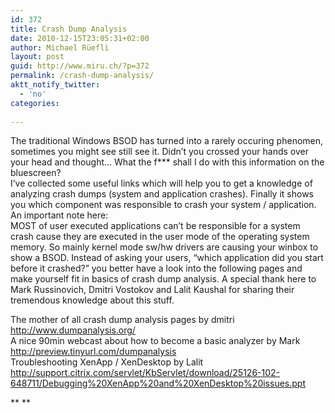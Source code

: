 ```yaml
---
id: 372
title: Crash Dump Analysis
date: 2010-12-15T23:05:31+02:00
author: Michael Rüefli
layout: post
guid: http://www.miru.ch/?p=372
permalink: /crash-dump-analysis/
aktt_notify_twitter:
  - 'no'
categories:
  
---
```

The traditional Windows BSOD has turned into a rarely occuring phenomen, sometimes you might see still see it. Didn&#8217;t you crossed your hands over your head and thought&#8230; What the f\*** shall I do with this information on the bluescreen?  
I&#8217;ve collected some useful links which will help you to get a knowledge of analyzing crash dumps (system and application crashes). Finally it shows you which component was responsible to crash your system / application.  
An important note here:  
MOST of user executed applications can&#8217;t be responsible for a system crash cause they are executed in the user mode of the operating system memory. So mainly kernel mode sw/hw drivers are causing your winbox to show a BSOD. Instead of asking your users, &#8220;which application did you start before it crashed?&#8221; you better have a look into the following pages and make yourself fit in basics of crash dump analysis. A special thank here to Mark Russinovich, Dmitri Vostokov and Lalit Kaushal for sharing their tremendous knowledge about this stuff.

The mother of all crash dump analysis pages by dmitri [http://www.dumpanalysis.org/  
](http://www.dumpanalysis.org/) A nice 90min webcast about how to become a basic analyzer by Mark <http://preview.tinyurl.com/dumpanalysis>  
Troubleshooting XenApp / XenDesktop by Lalit <http://support.citrix.com/servlet/KbServlet/download/25126-102-648711/Debugging%20XenApp%20and%20XenDesktop%20issues.ppt>

** **